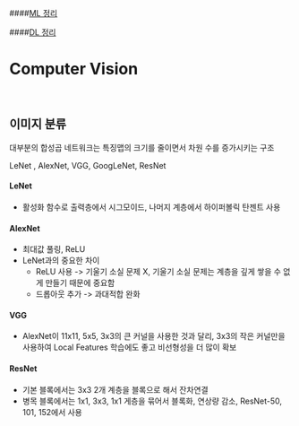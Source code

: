 ####[ML 정리](docs/ML.md)

####[DL 정리](docs/DL.md)

# Computer Vision

<br>

## 이미지 분류

대부분의 합성곱 네트워크는 특징맵의 크기를 줄이면서 차원 수를 증가시키는 구조

LeNet , AlexNet, VGG, GoogLeNet, ResNet

#### LeNet

- 활성화 함수로 출력층에서 시그모이드, 나머지 계층에서 하이퍼볼릭 탄젠트 사용

#### AlexNet

- 최대값 풀링, ReLU
- LeNet과의 중요한 차이
  - ReLU 사용 -> 기울기 소실 문제 X, 기울기 소실 문제는 계층을 깊게 쌓을 수 없게 만들기 때문에 중요함
  - 드롭아웃 추가 -> 과대적합 완화

#### VGG

- AlexNet이 11x11, 5x5, 3x3의 큰 커널을 사용한 것과 달리, 3x3의 작은 커널만을 사용하여 Local Features 학습에도 좋고 비선형성을 더 많이 확보

#### ResNet

- 기본 블록에서는 3x3 2개 계층을 블록으로 해서 잔차연결
- 병목 블록에서는 1x1, 3x3, 1x1 게층을 묶어서 블록화, 연상량 감소, ResNet-50, 101, 152에서 사용
